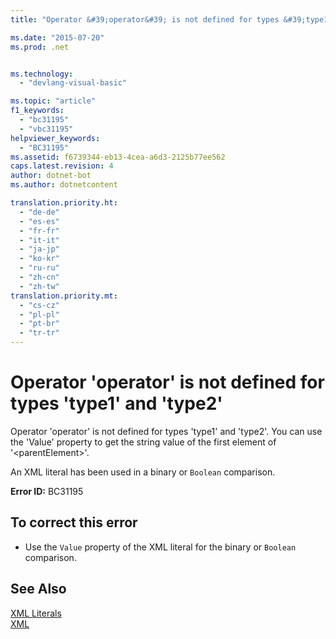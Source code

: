 ```yaml
---
title: "Operator &#39;operator&#39; is not defined for types &#39;type1&#39; and &#39;type2&#39; | Microsoft Docs"

ms.date: "2015-07-20"
ms.prod: .net


ms.technology: 
  - "devlang-visual-basic"

ms.topic: "article"
f1_keywords: 
  - "bc31195"
  - "vbc31195"
helpviewer_keywords: 
  - "BC31195"
ms.assetid: f6739344-eb13-4cea-a6d3-2125b77ee562
caps.latest.revision: 4
author: dotnet-bot
ms.author: dotnetcontent

translation.priority.ht: 
  - "de-de"
  - "es-es"
  - "fr-fr"
  - "it-it"
  - "ja-jp"
  - "ko-kr"
  - "ru-ru"
  - "zh-cn"
  - "zh-tw"
translation.priority.mt: 
  - "cs-cz"
  - "pl-pl"
  - "pt-br"
  - "tr-tr"
---
```

# Operator &#39;operator&#39; is not defined for types &#39;type1&#39; and &#39;type2&#39;
Operator 'operator' is not defined for types 'type1' and 'type2'. You can use the 'Value' property to get the string value of the first element of '\<parentElement>'.  
  
 An XML literal has been used in a binary or `Boolean` comparison.  
  
 **Error ID:** BC31195  
  
## To correct this error  
  
-   Use the `Value` property of the XML literal for the binary or `Boolean` comparison.  
  
## See Also  
 [XML Literals](../../visual-basic/language-reference/xml-literals/index.md)   
 [XML](../../visual-basic/programming-guide/language-features/xml/index.md)